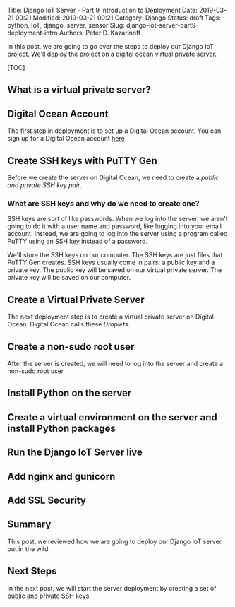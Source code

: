 Title: Django IoT Server - Part 9 Introduction to Deployment
Date: 2019-03-21 09:21
Modified: 2019-03-21 09:21
Category: Django
Status: draft
Tags: python, IoT, django, server, sensor
Slug: django-iot-server-part9-deployment-intro
Authors: Peter D. Kazarinoff

In this post, we are going to go over the steps to deploy our Django IoT project. We'll deploy the project on a digital ocean virtual private server.

[TOC]

## What is a virtual private server?

## Digital Ocean Account

The first step in deployment is to set up a Digital Ocean account. You can sign up for a Digital Ocean account [here](#)

## Create SSH keys with PuTTY Gen

Before we create the server on Digital Ocean, we need to create a _public and private SSH key pair_. 

### What are SSH keys and why do we need to create one?

SSH keys are sort of like passwords. When we log into the server, we aren't going to do it with a user name and password, like logging into your email account. Instead, we are going to log into the server using a program called PuTTY using an SSH key instead of a password.

We'll store the SSH keys on our computer. The SSH keys are just files that PuTTY Gen creates. SSH keys usually come in pairs: a public key and a private key. The public key will be saved on our virtual private server. The private key will be saved on our computer.  

## Create a Virtual Private Server

The next deployment step is to create a virtual private server on Digital Ocean. Digital Ocean calls these _Droplets_.

## Create a non-sudo root user

After the server is created, we will need to log into the server and create a non-sudo root user

## Install Python on the server

## Create a virtual environment on the server and install Python packages

## Run the Django IoT Server live

## Add nginx and gunicorn

## Add SSL Security

## Summary

This post, we reviewed how we are going to deploy our Django IoT server out in the wild.

## Next Steps

In the next post, we will start the server deployment by creating a set of public and private SSH keys.
